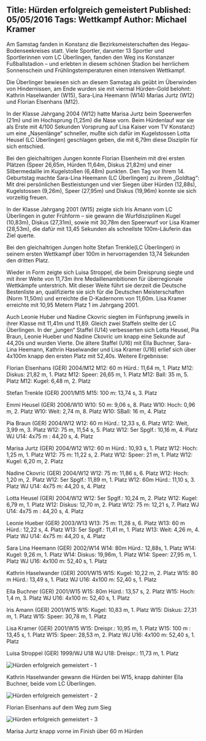 Title: Hürden erfolgreich gemeistert
Published: 05/05/2016
Tags: Wettkampf
Author: Michael Kramer
---

Am Samstag fanden in Konstanz die Bezirksmeisterschaften des Hegau-Bodenseekreises statt. Viele Sportler, darunter 13 Sportler und Sportlerinnen vom LC Überlingen, fanden den Weg ins Konstanzer Fußballstadion – und erlebten in diesem schönen Stadion bei herrlichem Sonnenschein und Frühlingstemperaturen einen intensiven Wettkampf.

Die Überlinger bewiesen sich an diesem Samstag als geübt im Überwinden von Hindernissen, am Ende wurden sie mit viermal Hürden-Gold belohnt: Kathrin Haselwander (W15), Sara-Lina Heemann (W14) Marias Jurtz (W12) und Florian Elsenhans (M12).

In der Klasse Jahrgang 2004 (W12) hatte Marisa Jurtz beim Speerwerfen (21m) und im Hochsprung (1,25m) die Nase vorn. Beim Hürdenlauf war sie als Erste mit 4/100 Sekunden Vorsprung auf Lisa Kaiser vom TV Konstanz) um eine „Nasenlänge“ schneller, mußte sich dafür im Kugelstossen Lotta Heusel (LC Überlingen) geschlagen geben, die mit 6,79m diese Disziplin für sich entschied.

Bei den gleichaltrigen Jungen konnte Florian Elsenheim mit drei ersten Plätzen (Speer 26,65m, Hürden 11,64m, Diskus 21,82m) und einer Silbermedaille im Kugelstoßen (6,48m) punkten.
Den Tag vor Ihrem 14. Geburtstag machte Sara-Lina Heemann (LC Überlingen) zu ihrem „Goldtag“: Mit drei persönlichen Bestleistungen und vier Siegen über Hürden (12,88s), Kugelstossen (9,26m), Speer (27,95m) und Diskus (19,96m) konnte sie sich vorzeitig freuen.

In der Klasse Jahrgang 2001 (W15) zeigte sich Iris Amann vom LC Überlingen in guter Frühform – sie gewann die Wurfdisziplinen Kugel (10,83m), Diskus (27,31m), sowie mit 30,78m den Speerwurf vor Lisa Kramer (28,53m), die dafür mit 13,45 Sekunden als schnellste 100m-Läuferin das Ziel querte.

Bei den gleichaltrigen Jungen holte Stefan Trenkle(LC Überlingen) in seinem ersten Wettkampf über 100m in hervorragenden 13,74 Sekunden den dritten Platz.

Wieder in Form zeigte sich Luisa Stroppel, die beim Dreisprung siegte und mit ihrer Weite von 11,73m ihre Medaillenambitionen für überregionale Wettkämpfe unterstrich. Mit dieser Weite führt sie derzeit die Deutsche Bestenliste an, qualifizierte sie sich für die Deutschen Meisterschaften (Norm 11,50m) und erreichte die D-Kadernorm von 11,60m. Lisa Kramer erreichte mit 10,95 Metern Platz 1 im Jahrgang 2001.

Auch Leonie Huber und Nadine Ckovric siegten im Fünfsprung jeweils in ihrer Klasse mit 11,41m und 11,89.
Gleich zwei Staffeln stellte der LC Überlingen. In der „jungen“ Staffel (U14) verbesserten sich Lotta Heusel, Pia Braun, Leonie Hueber und Nadine Ckovric um knapp eine Sekunde auf 44,20s und wurden Vierte. Die ältere Staffel (U16) mit Ella Buchner, Sara-Lina Heemann, Kathrin Haselwander und Lisa Kramer (U16) erlief sich über 4x100m knapp den ersten Platz mit 52,40s.
Weitere Ergebnisse:

Florian Elsenhans (GER) 2004/M12
M12: 60 m Hürd.: 11,64 m, 1. Platz
M12: Diskus: 21,82 m, 1. Platz
M12: Speer: 26,65 m, 1. Platz
M12: Ball: 35 m, 5. Platz
M12: Kugel: 6,48 m, 2. Platz

Stefan Trenkle (GER) 2001/M15
M15: 100 m: 13,74 s, 3. Platz

Emmi Heusel (GER) 2006/W10
W10: 50 m: 9,06 s, 8. Platz
W10: Hoch: 0,96 m, 2. Platz
W10: Weit: 2,74 m, 8. Platz
W10: SBall: 16 m, 4. Platz

Pia Braun (GER) 2004/W12
W12: 60 m Hürd.: 12,33 s, 6. Platz
W12: Weit, 3,99 m, 3. Platz
W12: 75 m, 11,54 s, 5. Platz
W12: 5er Spglf.: 10,16 m, 4. Platz
WJ U14: 4x75 m : 44,20 s, 4. Platz

Marisa Jurtz (GER) 2004/W12
W12: 60 m Hürd.: 10,93 s, 1. Platz
W12: Hoch: 1,25 m, 1. Platz
W12: 75 m: 11,22 s, 2. Platz
W12: Speer: 21 m, 1. Platz
W12: Kugel: 6,20 m, 2. Platz

Nadine Ckovric (GER) 2004/W12
W12: 75 m: 11,86 s, 6. Platz
W12: Hoch: 1,20 m, 2. Platz
W12: 5er Spglf.: 11,89 m, 1. Platz
W12: 60m Hürd.: 11,10 s, 3. Platz
WJ U14: 4x75 m: 44,20 s, 4. Platz

Lotta Heusel (GER) 2004/W12
W12: 5er Spglf.: 10,24 m, 2. Platz
W12: Kugel: 6,79 m, 1. Platz
W12: Diskus: 12,70 m, 2. Platz
W12: 75 m: 12,21 s, 7. Platz
WJ U14: 4x75 m : 44,20 s, 4. Platz

Leonie Hueber (GER) 2003/W13
W13: 75 m: 11,28 s, 6. Platz
W13: 60 m Hürd.: 12,22 s, 4. Platz
W13: 5er Spglf.: 11,41 m, 1. Platz
W13: Weit: 4,26 m, 4. Platz
WJ U14: 4x75 m: 44,20 s, 4. Platz

Sara Lina Heemann (GER) 2002/W14
W14: 80m Hürd.: 12,88s, 1. Platz
W14: Kugel: 9,26 m, 1. Platz
W14: Diskus: 19,96m, 1. Platz
W14: Speer: 27,95 m, 1. Platz
WJ U16: 4x100 m: 52,40 s, 1. Platz

Kathrin Haselwander (GER) 2001/W15
W15: Kugel: 10,22 m, 2. Platz
W15: 80 m Hürd.: 13,49 s, 1. Platz
WJ U16: 4x100 m: 52,40 s, 1. Platz

Ella Buchner (GER) 2001/W15
W15: 80m Hürd.: 13,57 s, 2. Platz
W15: Hoch: 1,4 m, 3. Platz
WJ U16: 4x100 m: 52,40 s, 1. Platz

Iris Amann (GER) 2001/W15
W15: Kugel: 10,83 m, 1. Platz
W15: Diskus: 27,31 m, 1. Platz
W15: Speer: 30,78 m, 1. Platz

Lisa Kramer (GER) 2001/W15
W15: Dreispr.: 10,95 m, 1. Platz
W15: 100 m : 13,45 s, 1. Platz
W15: Speer: 28,53 m, 2. Platz
WJ U16: 4x100 m: 52,40 s, 1. Platz

Luisa Stroppel (GER) 1999/WJ U18
WJ U18: Dreispr.: 11,73 m, 1. Platz

![Hürden erfolgreich gemeistert - 1](/blog/assets/2016/2016-05-05-huerden-1.jpg)

Kathrin Haselwander gewann die Hürden bei W15, knapp dahinter Ella Buchner, beide vom LC Überlingen.

![Hürden erfolgreich gemeistert - 2](/blog/assets/2016/2016-05-05-huerden-2.jpg)

Florian Elsenhans auf dem Weg zum Sieg

![Hürden erfolgreich gemeistert - 3](/blog/assets/2016/2016-05-05-huerden-3.jpg)

Marisa Jurtz knapp vorne im Finish über 60 m Hürden